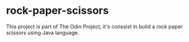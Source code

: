 # rock-paper-scissors

This project is part of The Odin Project, it's conssist in build a rock paper scissors using Java language.